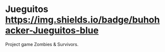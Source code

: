 # Jueguitos  https://img.shields.io/badge/buhohacker-Jueguitos-blue
Project game Zombies & Survivors.
